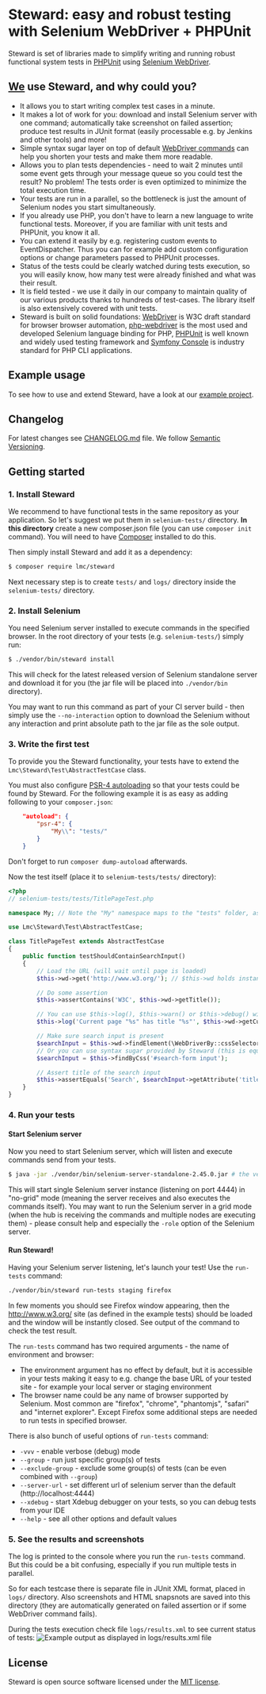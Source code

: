 # Steward: easy and robust testing with Selenium WebDriver + PHPUnit

Steward is set of libraries made to simplify writing and running robust functional system tests in
[PHPUnit](https://phpunit.de/) using [Selenium WebDriver](http://www.seleniumhq.org/). 

## [We](http://www.lmc.eu/english) use Steward, and why could you?
- It allows you to start writing complex test cases in a minute.
- It makes a lot of work for you: download and install Selenium server with one command; automatically take screenshot on failed assertion; produce test results in JUnit format (easily processable e.g. by Jenkins and other tools) and more!
- Simple syntax sugar layer on top of default [WebDriver commands](https://github.com/facebook/php-webdriver/wiki/Example-command-reference) can help you shorten your tests and make them more readable.
- Allows you to plan tests dependencies - need to wait 2 minutes until some event gets through your message queue so you could test the result? No problem! The tests order is even optimized to minimize the total execution time.
- Your tests are run in a parallel, so the bottleneck is just the amount of Selenium nodes you start simultaneously. 
- If you already use PHP, you don't have to learn a new language to write functional tests. Moreover, if you are familiar with unit tests and PHPUnit, you know it all.
- You can extend it easily by e.g. registering custom events to EventDispatcher. Thus you can for example add custom configuration options or change parameters passed to PHPUnit processes.
- Status of the tests could be clearly watched during tests execution, so you will easily know, how many test were already finished and what was their result.
- It is field tested - we use it daily in our company to maintain quality of our various products thanks to hundreds of test-cases. The library itself is also extensively covered with unit tests.
- Steward is built on solid foundations: [WebDriver](http://www.w3.org/TR/webdriver/) is W3C draft standard for browser browser automation,
[php-webdriver](https://github.com/facebook/php-webdriver) is the most used and developed Selenium language binding for PHP,
[PHPUnit](https://phpunit.de/) is well known and widely used testing framework and
[Symfony Console](http://symfony.com/doc/current/components/console/introduction.html) is industry standard for PHP CLI applications.

## Example usage
To see how to use and extend Steward, have a look at our [example project](https://github.com/lmc-eu/steward-example).

## Changelog
For latest changes see [CHANGELOG.md](CHANGELOG.md) file. We follow [Semantic Versioning](http://semver.org/).

## Getting started
### 1. Install Steward
We recommend to have functional tests in the same repository as your application.
So let's suggest we put them in `selenium-tests/` directory. **In this directory** create a new composer.json file
(you can use `composer init` command). You will need to have [Composer](http://getcomposer.org/) installed to do this.

Then simply install Steward and add it as a dependency:

```sh
$ composer require lmc/steward
```

Next necessary step is to create `tests/` and `logs/` directory inside the `selenium-tests/` directory.

### 2. Install Selenium
You need Selenium server installed to execute commands in the specified browser.
In the root directory of your tests (e.g. `selenium-tests/`)  simply run:
 
```sh
$ ./vendor/bin/steward install
```

This will check for the latest released version of Selenium standalone server and download it for you (the jar file will
be placed into `./vendor/bin` directory).

You may want to run this command as part of your CI server build - then simply use the `--no-interaction` option to
download the Selenium without any interaction and print absolute path to the jar file as the sole output.

### 3. Write the first test
To provide you the Steward functionality, your tests have to extend the `Lmc\Steward\Test\AbstractTestCase` class.

You must also configure [PSR-4 autoloading](http://www.php-fig.org/psr/psr-4/) so that your tests could be found by
Steward. For the following example it is as easy as adding following to your `composer.json`:

```json
    "autoload": {
        "psr-4": {
            "My\\": "tests/"
        }
    }
```
Don't forget to run `composer dump-autoload` afterwards.

Now the test itself (place it to `selenium-tests/tests/` directory):

```php
<?php
// selenium-tests/tests/TitlePageTest.php

namespace My; // Note the "My" namespace maps to the "tests" folder, as defined in the autoload part of `composer.json`.

use Lmc\Steward\Test\AbstractTestCase;

class TitlePageTest extends AbstractTestCase
{
    public function testShouldContainSearchInput()
    {
        // Load the URL (will wait until page is loaded)
        $this->wd->get('http://www.w3.org/'); // $this->wd holds instance of \RemoteWebDriver

        // Do some assertion
        $this->assertContains('W3C', $this->wd->getTitle());

        // You can use $this->log(), $this->warn() or $this->debug() with sprintf-like syntax
        $this->log('Current page "%s" has title "%s"', $this->wd->getCurrentURL(), $this->wd->getTitle());

        // Make sure search input is present
        $searchInput = $this->wd->findElement(\WebDriverBy::cssSelector('#search-form input'));
        // Or you can use syntax sugar provided by Steward (this is equivalent of previous line)
        $searchInput = $this->findByCss('#search-form input');

        // Assert title of the search input
        $this->assertEquals('Search', $searchInput->getAttribute('title'));
    }
}

```

### 4. Run your tests
#### Start Selenium server
Now you need to start Selenium server, which will listen and execute commands send from your tests.

```sh
$ java -jar ./vendor/bin/selenium-server-standalone-2.45.0.jar # the version may differ
```

This will start single Selenium server instance (listening on port 4444) in "no-grid" mode (meaning the server receives 
and also executes the commands itself). You may want to run the Selenium  server in a grid mode (when the hub is 
receiving the commands and multiple nodes are executing them) - please consult help and especially the `-role` option
of the Selenium server.

#### Run Steward!
Having your Selenium server listening, let's launch your test! Use the  `run-tests` command:

```sh
./vendor/bin/steward run-tests staging firefox
```

In few moments you should see Firefox window appearing, then the http://www.w3.org/ site (as defined in the example tests)
should be loaded and the window will be instantly closed. See output of the command to check the test result.

The `run-tests` command has two required arguments - the name of environment and browser:
- The environment argument has no effect by default, but it is accessible in your tests making it easy to e.g. change the base URL of your tested site - for example your local server or staging environment
- The browser name could be any name of browser supported by Selenium. Most common are "firefox", "chrome", "phantomjs", "safari" and "internet explorer". Except Firefox some additional steps are needed to run tests in specified browser.

There is also bunch of useful options of `run-tests` command:

- `-vvv` - enable verbose (debug) mode
- `--group` - run just specific group(s) of tests
- `--exclude-group` - exclude some group(s) of tests (can be even combined with `--group`)
- `--server-url` - set different url of selenium server than the default (http://localhost:4444)
- `--xdebug` - start Xdebug debugger on your tests, so you can debug tests from your IDE
- `--help` - see all other options and default values

### 5. See the results and screenshots
The log is printed to the console where you run the `run-tests` command. But this could be a bit confusing, especially if you run multiple tests in parallel. 

So for each testcase there is separate file in JUnit XML format, placed in `logs/` directory. Also screenshots and HTML snapsnots are saved into this directory (they are automatically generated on failed assertion or if some WebDriver command fails).

During the tests execution check file `logs/results.xml` to see current status of tests:
![Example output as displayed in logs/results.xml file](https://lmc-eu.github.io/steward/images/results-output-example.png)

## License
Steward is open source software licensed under the [MIT license](LICENCE.md).
